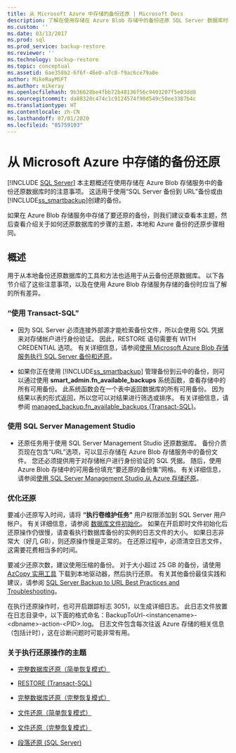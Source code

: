 ```yaml
---
title: 从 Microsoft Azure 中存储的备份还原 | Microsoft Docs
description: 了解在使用存储在 Azure Blob 存储中的备份还原 SQL Server 数据库时的注意事项。
ms.custom: ''
ms.date: 03/13/2017
ms.prod: sql
ms.prod_service: backup-restore
ms.reviewer: ''
ms.technology: backup-restore
ms.topic: conceptual
ms.assetid: 6ae358b2-6f6f-46e0-a7c8-f9ac6ce79a0e
author: MikeRayMSFT
ms.author: mikeray
ms.openlocfilehash: 9b36628be4fbb72b48136f56c9403207f5e03dd8
ms.sourcegitcommit: da88320c474c1c9124574f90d549c50ee3387b4c
ms.translationtype: HT
ms.contentlocale: zh-CN
ms.lasthandoff: 07/01/2020
ms.locfileid: "85759103"
---
```

# <a name="restoring-from-backups-stored-in-microsoft-azure"></a>从 Microsoft Azure 中存储的备份还原
 [!INCLUDE [SQL Server](../../includes/applies-to-version/sqlserver.md)]
  本主题概述在使用存储在 Azure Blob 存储服务中的备份还原数据库时的注意事项。 这适用于使用“SQL Server 备份到 URL”备份或由 [!INCLUDE[ss_smartbackup](../../includes/ss-smartbackup-md.md)]创建的备份。  
  
 如果在 Azure Blob 存储服务中存储了要还原的备份，则我们建议查看本主题，然后查看介绍关于如何还原数据库的步骤的主题，本地和 Azure 备份的还原步骤相同。  
  
## <a name="overview"></a>概述  
 用于从本地备份还原数据库的工具和方法也适用于从云备份还原数据库。  以下各节介绍了这些注意事项，以及在使用 Azure Blob 存储服务存储的备份时应当了解的所有差异。  
  
### <a name="using-transact-sql"></a>“使用 Transact-SQL”  
  
-   因为 SQL Server 必须连接外部源才能检索备份文件，所以会使用 SQL 凭据来对存储帐户进行身份验证。 因此，RESTORE 语句需要有 WITH CREDENTIAL 选项。 有关详细信息，请参阅[使用 Microsoft Azure Blob 存储服务执行 SQL Server 备份和还原](../../relational-databases/backup-restore/sql-server-backup-and-restore-with-microsoft-azure-blob-storage-service.md)。  
  
-   如果你正在使用 [!INCLUDE[ss_smartbackup](../../includes/ss-smartbackup-md.md)] 管理备份到云中的备份，则可以通过使用 **smart_admin.fn_available_backups** 系统函数，查看存储中的所有可用备份。 此系统函数会在一个表中返回数据库的所有可用备份。 因为结果以表的形式返回，所以您可以对结果进行筛选或排序。 有关详细信息，请参阅 [managed_backup.fn_available_backups (Transact-SQL)](../../relational-databases/system-functions/managed-backup-fn-available-backups-transact-sql.md)。  
  
### <a name="using-sql-server-management-studio"></a>使用 SQL Server Management Studio  
  
-   还原任务用于使用 SQL Server Management Studio 还原数据库。 备份介质页现在包含“URL”选项，可以显示存储在 Azure Blob 存储服务中的备份文件。 您还必须提供用于对存储帐户进行身份验证的 SQL 凭据。 随后，使用 Azure Blob 存储中的可用备份填充“要还原的备份集”网格。 有关详细信息，请参阅[使用 SQL Server Management Studio 从 Azure 存储还原](../../relational-databases/backup-restore/sql-server-backup-to-url.md#RestoreSSMS)。  
  
### <a name="optimizing-restores"></a>优化还原  
 要减小还原写入时间，请将 **“执行卷维护任务”** 用户权限添加到 SQL Server 用户帐户。 有关详细信息，请参阅 [数据库文件初始化](https://go.microsoft.com/fwlink/?LinkId=271622)。 如果在开启即时文件初始化后还原操作仍很慢，请查看执行数据库备份的实例的日志文件的大小。 如果日志非常大（好几 GB），则还原操作慢是正常的。 在还原过程中，必须清空日志文件，这需要花费相当多的时间。  
  
 要减少还原次数，建议使用压缩的备份。  对于大小超过 25 GB 的备份，请使用 [AzCopy 实用工具](https://docs.microsoft.com/archive/blogs/windowsazurestorage/azcopy-uploadingdownloading-files-for-windows-azure-blobs) 下载到本地驱动器，然后执行还原。 有关其他备份最佳实践和建议，请参阅 [SQL Server Backup to URL Best Practices and Troubleshooting](../../relational-databases/backup-restore/sql-server-backup-to-url-best-practices-and-troubleshooting.md)。  
  
 在执行还原操作时，也可开启跟踪标志 3051，以生成详细日志。 此日志文件放置在日志目录中，以下面的格式命名：BackupToUrl-\<instancename>-\<dbname>-action-\<PID>.log。 日志文件包含每次往返 Azure 存储的相关信息（包括计时），这在诊断问题时可能非常有用。  
  
### <a name="topics-on-performing-restore-operations"></a>关于执行还原操作的主题  
  
-   [完整数据库还原（简单恢复模式）](../../relational-databases/backup-restore/complete-database-restores-simple-recovery-model.md)  
  
-   [RESTORE &#40;Transact-SQL&#41;](../../t-sql/statements/restore-statements-transact-sql.md)  
  
-   [完整数据库还原（完整恢复模式）](../../relational-databases/backup-restore/complete-database-restores-full-recovery-model.md)  
  
-   [文件还原（简单恢复模式）](../../relational-databases/backup-restore/file-restores-simple-recovery-model.md)  
  
-   [文件还原（完整恢复模式）](../../relational-databases/backup-restore/file-restores-full-recovery-model.md)  
  
-   [段落还原 (SQL Server)](../../relational-databases/backup-restore/piecemeal-restores-sql-server.md)  
  
  
